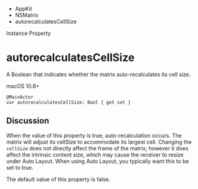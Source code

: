 

- AppKit
- NSMatrix
-  autorecalculatesCellSize 

Instance Property

# autorecalculatesCellSize

A Boolean that indicates whether the matrix auto-recalculates its cell size.

macOS 10.8+

``` source
@MainActor
var autorecalculatesCellSize: Bool { get set }
```

## Discussion

When the value of this property is true, auto-recalculation occurs. The matrix will adjust its cellSize to accommodate its largest cell. Changing the `cellSize` does not directly affect the frame of the matrix; however it does affect the intrinsic content size, which may cause the receiver to resize under Auto Layout. When using Auto Layout, you typically want this to be set to true.

The default value of this property is false.


